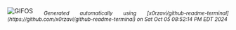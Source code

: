 <div align="justify">
<picture>
    <source media="(prefers-color-scheme: dark)" srcset="https://i.ibb.co/ccRwbLW/output-gif.gif">
    <source media="(prefers-color-scheme: light)" srcset="https://i.ibb.co/ccRwbLW/output-gif.gif">
    <img alt="GIFOS" src="https://i.ibb.co/ccRwbLW/output-gif.gif">
</picture>
<sub><i>Generated automatically using [x0rzavi/github-readme-terminal](https://github.com/x0rzavi/github-readme-terminal) on Sat Oct 05 08:52:14 PM EDT 2024</i></sub>
</div>

<!--  -->
